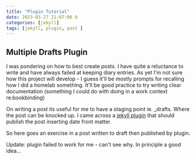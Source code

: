 ```yaml
---
title: "Plugin Tutorial"
date: 2023-03-27 21:07:00 0
categories: [jekyll]
tags: [jekyll, plugin, post ]
---
```

 <base target="_blank">

## Multiple Drafts Plugin

I was pondering on how to best create posts. I have quite a reluctance to write and have always failed at keeping diary entries. As yet I'm not sure how this project will develop - I guess it'll be mostly prompts for recalling how I did a homelab something. It'll be good practice to try writing clear documentation (something I could do with doing in a work context re:bookbinding)

On writing a post its useful for me to have a staging point ie. _drafts. Where the post can be knocked up. I came across a <a href="https://www.hongkiat.com/blog/jekyll-plugin/" target="_blank">jekyll plugin</a> that should publish the post inserting date front matter.

So here goes an exercise in a post written to draft then published by plugin.

Update: plugin failed to work for me - can't see why. In principle a good idea...
